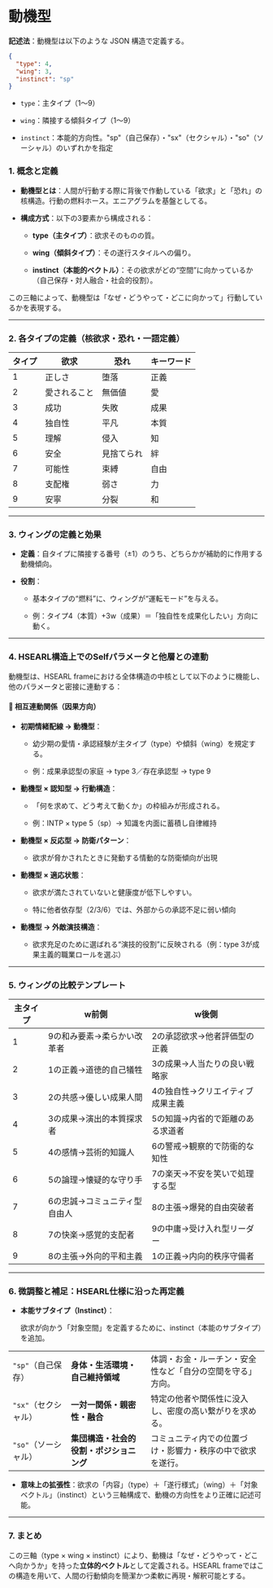 # 動機型

**記述法**：動機型は以下のような JSON 構造で定義する。

```json
{
  "type": 4,
  "wing": 3,
  "instinct": "sp"
}
```

- `type`：主タイプ（1〜9）

- `wing`：隣接する傾斜タイプ（1〜9）

- `instinct`：本能的方向性。"sp"（自己保存）・"sx"（セクシャル）・"so"（ソーシャル）のいずれかを指定

### 1. 概念と定義

- **動機型とは**：人間が行動する際に背後で作動している「欲求」と「恐れ」の核構造。行動の燃料ホース。エニアグラムを基盤としてる。

- **構成方式**：以下の3要素から構成される：

    - **type（主タイプ）**：欲求そのものの質。

    - **wing（傾斜タイプ）**：その遂行スタイルへの偏り。

    - **instinct（本能的ベクトル）**：その欲求がどの“空間”に向かっているか（自己保存・対人融合・社会的役割）。


この三軸によって、動機型は「なぜ・どうやって・どこに向かって」行動しているかを表現する。

---

### 2. 各タイプの定義（核欲求・恐れ・一語定義）

|タイプ|欲求|恐れ|キーワード|
|---|---|---|---|
|1|正しさ|堕落|正義|
|2|愛されること|無価値|愛|
|3|成功|失敗|成果|
|4|独自性|平凡|本質|
|5|理解|侵入|知|
|6|安全|見捨てられ|絆|
|7|可能性|束縛|自由|
|8|支配権|弱さ|力|
|9|安寧|分裂|和|

---

### 3. ウィングの定義と効果

- **定義**：自タイプに隣接する番号（±1）のうち、どちらかが補助的に作用する動機傾向。

- **役割**：

    - 基本タイプの“燃料”に、ウィングが“運転モード”を与える。

    - 例：タイプ4（本質）+3w（成果）＝「独自性を成果化したい」方向に動く。

---

### 4. HSEARL構造上でのSelfパラメータと他層との連動

動機型は、HSEARL frameにおける全体構造の中核として以下のように機能し、他のパラメータと密接に連動する：

#### 🔁 相互連動関係（因果方向）

- **初期情緒配線 → 動機型**：

    - 幼少期の愛情・承認経験が主タイプ（type）や傾斜（wing）を規定する。

    - 例：成果承認型の家庭 → type 3／存在承認型 → type 9

- **動機型 × 認知型 → 行動構造**：

    - 「何を求めて、どう考えて動くか」の枠組みが形成される。

    - 例：INTP × type 5（sp）→ 知識を内面に蓄積し自律維持

- **動機型 × 反応型 → 防衛パターン**：

    - 欲求が脅かされたときに発動する情動的な防衛傾向が出現

- **動機型 × 適応状態**：

    - 欲求が満たされていないと健康度が低下しやすい。

    - 特に他者依存型（2/3/6）では、外部からの承認不足に弱い傾向

- **動機型 → 外敵演技構造**：

    - 欲求充足のために選ばれる“演技的役割”に反映される（例：type 3が成果主義的職業ロールを選ぶ）



---

### 5. ウィングの比較テンプレート

|主タイプ|w前側|w後側|
|---|---|---|
|1|9の和み要素→柔らかい改革者|2の承認欲求→他者評価型の正義|
|2|1の正義→道徳的自己犠牲|3の成果→人当たりの良い戦略家|
|3|2の共感→優しい成果人間|4の独自性→クリエイティブ成果主義|
|4|3の成果→演出的本質探求者|5の知識→内省的で距離のある求道者|
|5|4の感情→芸術的知識人|6の警戒→観察的で防衛的な知性|
|6|5の論理→懐疑的な守り手|7の楽天→不安を笑いで処理する型|
|7|6の忠誠→コミュニティ型自由人|8の主張→爆発的自由突破者|
|8|7の快楽→感覚的支配者|9の中庸→受け入れ型リーダー|
|9|8の主張→外向的平和主義|1の正義→内向的秩序守備者|

---

### 6. 微調整と補足：HSEARL仕様に沿った再定義

- **本能サブタイプ（Instinct）**：

    欲求が向かう「対象空間」を定義するために、instinct（本能のサブタイプ）を追加。


||||
|---|---|---|
|`"sp"`（自己保存）|**身体・生活環境・自己維持領域**|体調・お金・ルーチン・安全性など「自分の空間を守る」方向。|
|`"sx"`（セクシャル）|**一対一関係・親密性・融合**|特定の他者や関係性に没入し、密度の高い繋がりを求める。|
|`"so"`（ソーシャル）|**集団構造・社会的役割・ポジショニング**|コミュニティ内での位置づけ・影響力・秩序の中で欲求を遂行。|

- **意味上の拡張性**：欲求の「内容」（type）＋「遂行様式」（wing）＋「対象ベクトル」（instinct）という三軸構成で、動機の方向性をより正確に記述可能。

---

### 7. まとめ

 この三軸（type × wing × instinct）により、動機は「なぜ・どうやって・どこへ向かうか」を持った**立体的ベクトル**として定義される。HSEARL frameではこの構造を用いて、人間の行動傾向を簡潔かつ柔軟に再現・解釈可能とする。

